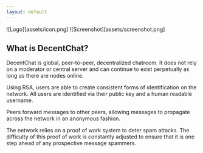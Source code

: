 ```yaml
---
layout: default
---
```

![Logo][assets/icon.png]
![Screenshot][assets/screenshot.png]

## What is DecentChat?
DecentChat is global, peer-to-peer, decentralized chatroom. It does not rely on a moderator or central server and can continue to exist perpetually as long as there are nodes online. 

Using RSA, users are able to create consistent forms of identification on the network. All users are identified via their public key and a human readable username. 

Peers forward messages to other peers, allowing messages to propagate across the network in an anonymous fashion. 

The network relies on a proof of work system to deter spam attacks. The difficulty of this proof of work is constantly adjusted to ensure that it is one step ahead of any prospective message spammers.  
